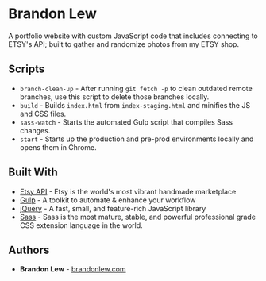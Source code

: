 # Brandon Lew

A portfolio website with custom JavaScript code that includes connecting to ETSY's API; built to gather and randomize photos from my ETSY shop.

## Scripts

- `branch-clean-up` - After running `git fetch -p` to clean outdated remote branches, use this script to delete those branches locally.
- `build` - Builds `index.html` from `index-staging.html` and minifies the JS and CSS files.
- `sass-watch` - Starts the automated Gulp script that compiles Sass changes.
- `start` - Starts up the production and pre-prod environments locally and opens them in Chrome.

## Built With

- [Etsy API](https://www.etsy.com/developers/documentation/) - Etsy is the world's most vibrant handmade marketplace
- [Gulp](https://gulpjs.com) - A toolkit to automate & enhance your workflow
- [jQuery](http://jquery.com/) - A fast, small, and feature-rich JavaScript library
- [Sass](https://sass-lang.com) - Sass is the most mature, stable, and powerful professional grade CSS extension language in the world.

## Authors

- **Brandon Lew** - [brandonlew.com](http://www.brandonlew.com)
